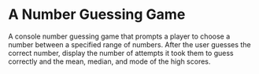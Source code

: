 # A Number Guessing Game
 A console number guessing game that prompts a player to choose a number between a specified range of numbers. After the user guesses the correct number, display the number of attempts it took them to guess correctly and the mean, median, and mode of the high scores.
